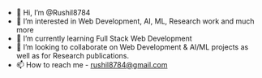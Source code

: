 - 👋 Hi, I’m @Rushil8784
- 👀 I’m interested in Web Development, AI, ML, Research work and much more
- 🌱 I’m currently learning Full Stack Web Development
- 💞️ I’m looking to collaborate on Web Development & AI/ML projects as well as for Research publications.
- 📫 How to reach me - rushil8784@gmail.com

<!---
Rushil8784/Rushil8784 is a ✨ special ✨ repository because its `README.md` (this file) appears on your GitHub profile.
You can click the Preview link to take a look at your changes.
--->
